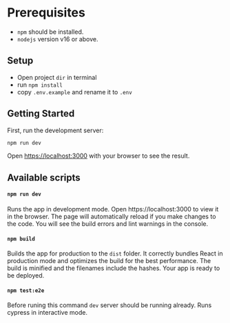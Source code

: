 # Prerequisites
- `npm` should be installed.
- `nodejs` version v16 or above.

## Setup
-  Open project `dir` in terminal
- run `npm install`
- copy `.env.example` and rename it to `.env`

## Getting Started
First, run the development server:

```bash
npm run dev
```
Open [https://localhost:3000](https://localhost:3000) with your browser to see the result.

## Available scripts
#### `npm run dev`
Runs the app in development mode.
Open https://localhost:3000 to view it in the browser.
The page will automatically reload if you make changes to the code.
You will see the build errors and lint warnings in the console.

#### `npm build`
Builds the app for production to the `dist` folder.
It correctly bundles React in production mode and optimizes the build for the best performance.
The build is minified and the filenames include the hashes.
Your app is ready to be deployed.

#### `npm test:e2e`
Before runing this command `dev` server should be running already.
Runs cypress in interactive mode.
